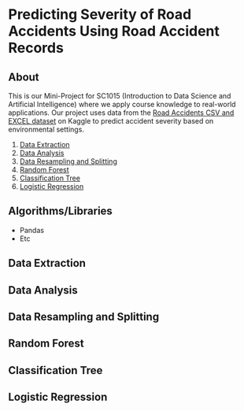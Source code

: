# Predicting Severity of Road Accidents Using Road Accident Records

## About

This is our Mini-Project for SC1015 (Introduction to Data Science and Artificial Intelligence) where we apply course knowledge to real-world applications. Our project uses data from the [Road Accidents CSV and EXCEL dataset](https://www.kaggle.com/datasets/abdulmannann/road-accidents-csv) on Kaggle to predict accident severity based on environmental settings.

1. [Data Extraction](#Data-Extraction)
2. [Data Analysis](#Data-Analysis)
3. [Data Resampling and Splitting](#data-resampling-and-splitting)
4. [Random Forest](#random-forest)
5. [Classification Tree](#classification-tree)
6. [Logistic Regression](#logistic-regression)


## Algorithms/Libraries
- Pandas
- Etc


## Data Extraction

## Data Analysis

## Data Resampling and Splitting

## Random Forest

## Classification Tree

## Logistic Regression
